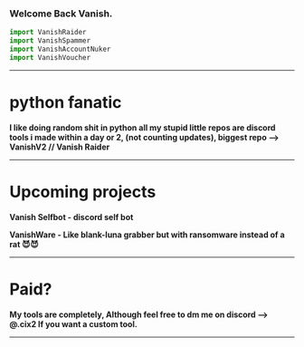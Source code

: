 ### Welcome Back Vanish.

```python
import VanishRaider
import VanishSpammer
import VanishAccountNuker
import VanishVoucher
```
---------------------------------------------
# python fanatic

**I like doing random shit in python all my stupid little repos are discord tools i made within a day or 2, (not counting updates), biggest repo --> VanishV2 // Vanish Raider**

---------------------------------------------
# Upcoming projects

**Vanish Selfbot - discord self bot**

**VanishWare - Like blank-luna grabber but with ransomware instead of a rat 😈😈**

---------------------------------------------
# Paid?
**My tools are completely, Although feel free to dm me on discord --> @.cix2 If you want a custom tool.**

---------------------------------------------
